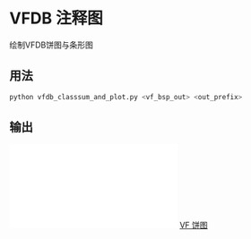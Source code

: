 # VFDB 注释图

绘制VFDB饼图与条形图

## 用法
```sh
python vfdb_classsum_and_plot.py <vf_bsp_out> <out_prefix>
```
## 输出
![VF条形图](../../../pipeline/metagenome_work_out/4.annotation/Unigenes.vf_barhplot.pdf)
[VF 饼图](../../../pipeline/metagenome_work_out/4.annotation/Unigenes.vf.pieplot.html)
